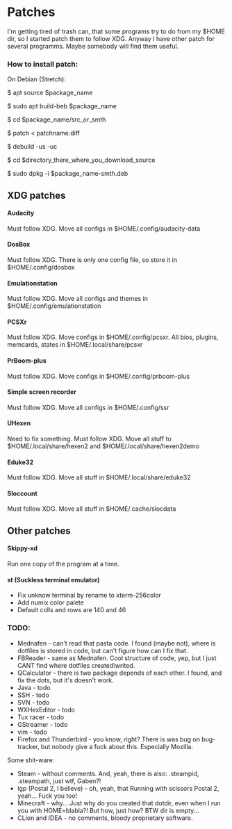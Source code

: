 # Patches

I'm getting tired of trash can, that some programs try to do from my $HOME dir, so I started patch them to follow XDG. Anyway I have other patch for several programms. Maybe somebody will find them useful.						

### How to install patch:

On Debian (Stretch):														

$ apt source $package_name				
		
$ sudo apt build-beb $package_name			

$ cd $package_name/src_or_smth					

$ patch < patchname.diff								

$ debuild -us -uc												

$ cd $directory_there_where_you_download_source		

$ sudo dpkg -i $package_name-smth.deb			

## XDG patches

#### Audacity
Must follow XDG. Move all configs in $HOME/.config/audacity-data

#### DosBox
Must follow XDG. There is only one config file, so store it in $HOME/.config/dosbox

#### Emulationstation
Must follow XDG. Move all configs and themes in $HOME/.config/emulationstation

#### PCSXr
Must follow XDG. Move configs in $HOME/.config/pcsxr. All bios, plugins, memcards, states in $HOME/.local/share/pcsxr

#### PrBoom-plus
Must follow XDG. Move configs in $HOME/.config/prboom-plus

#### Simple screen recorder
Must follow XDG. Move all configs in $HOME/.config/ssr

#### UHexen
Need to fix something. Must follow XDG. Move all stuff to $HOME/.local/share/hexen2 and $HOME/.local/share/hexen2demo

#### Eduke32
Must follow XDG. Move all stuff in $HOME/.local/share/eduke32

#### Sloccount
Must follow XDG. Move all stuff in $HOME/.cache/slocdata

## Other patches

#### Skippy-xd
Run one copy of the program at a time.

#### st (Suckless terminal emulator)
- Fix unknow terminal by rename to xterm-256color		
- Add numix color palete									
- Default colls and rows are 140 and 46				

### TODO:
- Mednafen - can't read that pasta code. I found (maybe not), where is dotfiles is stored in code, but can't figure how can I fix that.
- FBReader - same as Mednafen. Cool structure of code, yep, but I just CANT find where dotfiles created\writed.
- QCalculator - there is two package depends of each other. I found, and fix the dots, but it's doesn't work.
- Java - todo
- SSH - todo
- SVN - todo
- WXHexEditor - todo
- Tux racer - todo
- GStreamer - todo
- vim - todo
- Firefox and Thunderbird - you know, right? There is was bug on bug-tracker, but nobody give a fuck about this. Especially Mozilla.		

Some shit-ware:
- Steam - without comments. And, yeah, there is also: .steampid, .steampath, just wtf, Gaben?!
- lgp (Postal 2, I believe) - oh, yeah, that Running with scissors Postal 2, yeah... Fuck you too!
- Minecraft - why... Just why do you created that dotdir, even when I run you with HOME=blabla?! But how, just how? BTW dir is empty...
- CLion and IDEA - no comments, bloody proprietary software.
